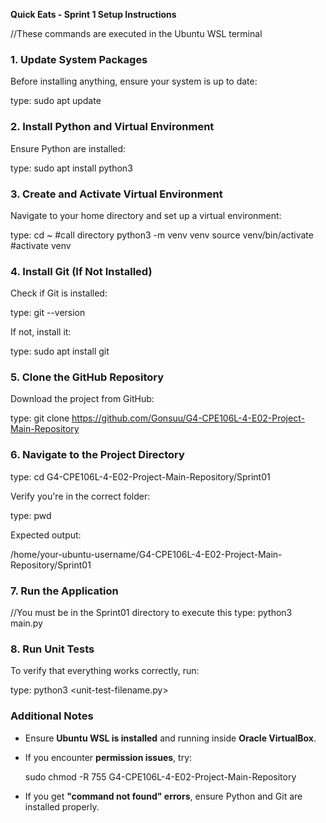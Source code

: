 **Quick Eats - Sprint 1 Setup Instructions**

//These commands are executed in the Ubuntu WSL terminal

### **1. Update System Packages**
Before installing anything, ensure your system is up to date:

type: sudo apt update

### **2. Install Python and Virtual Environment**
Ensure Python are installed:

type: sudo apt install python3

### **3. Create and Activate Virtual Environment**
Navigate to your home directory and set up a virtual environment:

type:  cd ~ #call directory
       python3  -m venv venv
       source venv/bin/activate #activate venv

### **4. Install Git (If Not Installed)**
Check if Git is installed:

type:  git --version

If not, install it:

type:  sudo apt install git

### **5. Clone the GitHub Repository**
Download the project from GitHub:

type: git clone https://github.com/Gonsuu/G4-CPE106L-4-E02-Project-Main-Repository


### **6. Navigate to the Project Directory**

type: cd G4-CPE106L-4-E02-Project-Main-Repository/Sprint01

Verify you're in the correct folder:

type:  pwd

Expected output:

/home/your-ubuntu-username/G4-CPE106L-4-E02-Project-Main-Repository/Sprint01


### **7. Run the Application**

//You must be in the Sprint01 directory to execute this
type:  python3 main.py

### **8. Run Unit Tests**
To verify that everything works correctly, run:

type: python3 <unit-test-filename.py>

### **Additional Notes**
- Ensure **Ubuntu WSL is installed** and running inside **Oracle VirtualBox**.
- If you encounter **permission issues**, try:
  
  sudo chmod -R 755 G4-CPE106L-4-E02-Project-Main-Repository
  
- If you get **"command not found" errors**, ensure Python and Git are installed properly.
